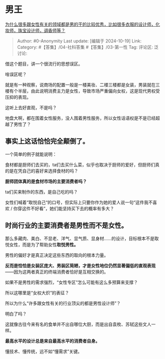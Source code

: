 # 男王
[为什么很多跟女性有关的领域都是男的干的比较优秀，比如很多衣服的设计师，化妆师，珠宝设计师，调香师等？](https://www.zhihu.com/question/35180052/answer/9318588948)

> Author: #0-Anonymity
> Last update: [编辑于 2024-10-19]
> Link:
> Category: #【答集】/04-社科答集 #【答集】/03-第一性 
> Tag: 
> 评论区:
> 泛讨论:

借这个题目，讲一个很流行的思想误区。

啥误区呢？

就是有一种观察，说商场的配置一般是一楼美妆、二楼三楼都是女装，男装就在三楼有个半层，由此说明消费主力是女性，导致市场严重偏向女权，这是现代男权受压抑的表现。

这听上去好直观，不是吗？

地盘大啊，都在围着女性服务，没人围着男性服务，所以女性话语权是不是已经超越了男性了？

## **事实上这话恰恰完全颠倒了**。 ##

一个简单的例子就能说明：

食材都是厨师们去买的，ta们去买什么菜，似乎也取决于厨师的爱好，但厨师们真的是在凭自己的喜好来选择食材的吗？

**厨师团体真的是食材市场的主要消费者吗？**

ta们买来制作的东西，是自己吃的吗？

女性们喊着“取悦自己“的口号，但实际上只要你作为她的爱人说一句“这件我不喜欢 / 你穿这件不好看”，她们能坚持买下去的概率有多大？

## **时尚行业的主要消费者是男性而不是女性。** ##

那么多藏肉、美白、不显老、洋气、显气质、显身材……的设计，目标根本不是取悦女性，而是为了帮助女性**取悦男性。**

男性的偏好才是真正决定这些东西的取向的根本力量。

**反而是恰恰是女装区庞大、男装区简陋，才是女性地位仍然显著偏低的直观表现**——因为这两者真正的终端消费者恰好是互相交换的。

如果不是男性的需求强烈，“女性专区”怎么可能有这么多预算来支撑？

所以这哪里是“女权大炽”的表征？

所以为什么“许多跟女性有关的行业顶尖的都是男性设计师”？

明白了吗？

这就像古往今来有名的食单并不出自哪位大厨，而是出自袁枚、苏轼这些文人一样。

**最高水平的设计总是来自最高水平的消费者自身。**

懂技术、懂传统，远不如“懂需求”关键。